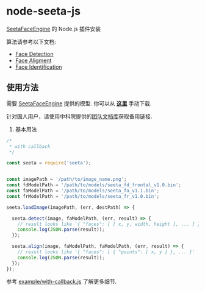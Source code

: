# node-seeta-js
[SeetaFaceEngine](seetaface/SeetaFaceEngine) 的 Node.js 插件安装

算法请参考以下文档:

- [Face Detection](docs/facedect.md)
- [Face Aligment](docs/facealign.md)
- [Face Identification](docs/viplnet.md)

## 使用方法

需要 [SeetaFaceEngine](seetaface/SeetaFaceEngine) 提供的模型. 你可以从 **[这里](https://drive.google.com/drive/folders/1JpPsdfMO3yqyX0Cj9eNO1wgXgFNuZOk6?usp=sharing)** 手动下载.

针对国人用户，请使用中科院提供的[团队文档库](http://ddl.escience.cn/t/bm9kZS1zZWV0YQ==)获取备用链接.

1. 基本用法

```js
/*
 * with callback
 */

const seeta = require('seeta');


const imagePath = '/path/to/image_name.png';
const fdModelPath = '/path/to/models/seeta_fd_frontal_v1.0.bin';
const faModelPath = '/path/to/models/seeta_fa_v1.1.bin';
const frModelPath = '/path/to/models/seeta_fr_v1.0.bin';

seeta.loadImage(imagePath, (err, destPath) => {

  seeta.detect(image, faModelPath, (err, result) => {
    // result looks like '{ "faces": [ [ x, y, width, height ], ... ] }'
    console.log(JSON.parse(result));
  });

  seeta.align(image, faModelPath, faModelPath, (err, result) => {
    // result looks like '{ "faces": [ { "points": [ x, y ] }, ... }'
    console.log(JSON.parse(result));
  });
});


```

参考 [example/with-callback.js](example/with-callback.js) 了解更多细节.
